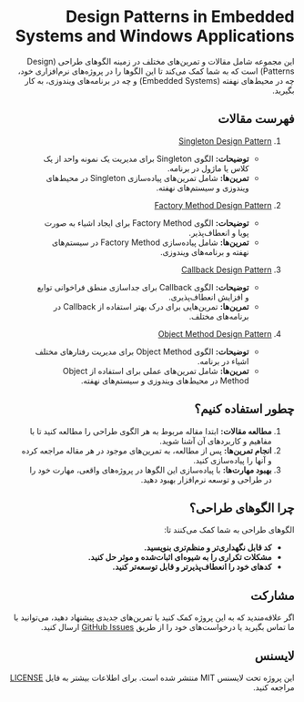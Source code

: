<div dir="rtl">

# Design Patterns in Embedded Systems and Windows Applications

این مجموعه شامل مقالات و تمرین‌های مختلف در زمینه الگوهای طراحی (Design Patterns) است که به شما کمک می‌کند تا این الگوها را در پروژه‌های نرم‌افزاری خود، چه در محیط‌های نهفته (Embedded Systems) و چه در برنامه‌های ویندوزی، به کار بگیرید.

## فهرست مقالات

1. [Singleton Design Pattern](./CallbackDesignPattern.md)
   - **توضیحات:** الگوی Singleton برای مدیریت یک نمونه واحد از یک کلاس یا ماژول در برنامه.
   - **تمرین‌ها:** شامل تمرین‌های پیاده‌سازی Singleton در محیط‌های ویندوزی و سیستم‌های نهفته.

2. [Factory Method Design Pattern](./FactoryDesignPattern.md)
   - **توضیحات:** الگوی Factory Method برای ایجاد اشیاء به صورت پویا و انعطاف‌پذیر.
   - **تمرین‌ها:** شامل پیاده‌سازی Factory Method در سیستم‌های نهفته و برنامه‌های ویندوزی.

3. [Callback Design Pattern](./CallbackDesignPattern.md)
   - **توضیحات:** الگوی Callback برای جداسازی منطق فراخوانی توابع و افزایش انعطاف‌پذیری.
   - **تمرین‌ها:** تمرین‌هایی برای درک بهتر استفاده از Callback در برنامه‌های مختلف.

4. [Object Method Design Pattern](./ObjectDesignPattern.md)
   - **توضیحات:** الگوی Object Method برای مدیریت رفتارهای مختلف اشیاء در برنامه.
   - **تمرین‌ها:** شامل تمرین‌های عملی برای استفاده از Object Method در محیط‌های ویندوزی و سیستم‌های نهفته.

## چطور استفاده کنیم؟

1. **مطالعه مقالات:** ابتدا مقاله مربوط به هر الگوی طراحی را مطالعه کنید تا با مفاهیم و کاربردهای آن آشنا شوید.
2. **انجام تمرین‌ها:** پس از مطالعه، به تمرین‌های موجود در هر مقاله مراجعه کرده و آنها را پیاده‌سازی کنید.
3. **بهبود مهارت‌ها:** با پیاده‌سازی این الگوها در پروژه‌های واقعی، مهارت خود را در طراحی و توسعه نرم‌افزار بهبود دهید.

## چرا الگوهای طراحی؟

الگوهای طراحی به شما کمک می‌کنند تا:
- **کد قابل نگهداری‌تر و منظم‌تری بنویسید.**
- **مشکلات تکراری را به شیوه‌ای اثبات‌شده و موثر حل کنید.**
- **کدهای خود را انعطاف‌پذیرتر و قابل توسعه‌تر کنید.**

## مشارکت

اگر علاقه‌مندید که به این پروژه کمک کنید یا تمرین‌های جدیدی پیشنهاد دهید، می‌توانید با ما تماس بگیرید یا درخواست‌های خود را از طریق [GitHub Issues](#) ارسال کنید.

## لایسنس

این پروژه تحت لایسنس MIT منتشر شده است. برای اطلاعات بیشتر به فایل [LICENSE](./LICENSE) مراجعه کنید.

</div>
